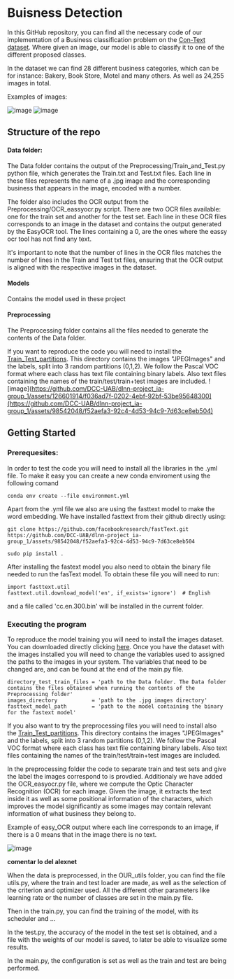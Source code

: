 # Buisness Detection

In this GitHub repository, you can find all the necessary code of our implementation of a Business classification problem on the [Con-Text dataset](https://staff.fnwi.uva.nl/s.karaoglu/datasetWeb/Dataset.html). Where given an image, our model is able to classify it to one of the different proposed classes.

In the dataset we can find 28 different business categories, which can be for instance: Bakery, Book Store, Motel and many others. As well as 24,255 images in total. 

Examples of images:

![image](https://github.com/DCC-UAB/dlnn-project_ia-group_1/assets/126601914/f036ad7f-0202-4ebf-92bf-53be95648300)
![image](https://github.com/DCC-UAB/dlnn-project_ia-group_1/assets/126601914/c3c2739f-32e9-4d9e-b003-2f6c2755dfd0)

## Structure of the repo

#### Data folder:

The Data folder contains the output of the Preprocessing/Train_and_Test.py python file, which generates the Train.txt and Test.txt files. Each line in these files represents the name of a .jpg image and the corresponding business that appears in the image, encoded with a number.

The folder also includes the OCR output from the Preprocessing/OCR_eassyocr.py script. There are two OCR files available: one for the train set and another for the test set. Each line in these OCR files corresponds to an image in the dataset and contains the output generated by the EasyOCR tool. The lines containing a 0, are the ones where the eassy ocr tool has not find any text.

It's important to note that the number of lines in the OCR files matches the number of lines in the Train and Test txt files, ensuring that the OCR output is aligned with the respective images in the dataset.

#### Models

Contains the model used in these project

#### Preprocessing

The Preprocessing folder contains all the files needed to generate the contents of the Data folder. 

If you want to reproduce the code you will need to install the [Train_Test_partitions](http://isis-data.science.uva.nl/jvgemert/features.tar.gz). This directory contains the images "JPEGImages" and the labels, split into 3 random partitions (0,1,2). We follow the Pascal VOC format where each class has text file containing binary labels. Also text files containing the names of the train/test/train+test images are included.
![image](https://github.com/DCC-UAB/dlnn-project_ia-group_1/assets/126601914/f036ad7f-0202-4ebf-92bf-53be95648300](https://github.com/DCC-UAB/dlnn-project_ia-group_1/assets/98542048/f52aefa3-92c4-4d53-94c9-7d63ce8eb504)

## Getting Started

### Prerequesites:
In order to test the code you will need to install all the libraries in the .yml file. To make it easy you can create a new conda enviroment using the following comand
```
conda env create --file environment.yml
```
Apart from the .yml file we also are using the fasttext model to make the word embedding. We have installed fasttext from their github directly using:
```
git clone https://github.com/facebookresearch/fastText.git
https://github.com/DCC-UAB/dlnn-project_ia-group_1/assets/98542048/f52aefa3-92c4-4d53-94c9-7d63ce8eb504

sudo pip install .
```
After installing the fastext model you also need to obtain the binary file needed to run the fasText model. To obtain these file you will need to run:
```
import fasttext.util
fasttext.util.download_model('en', if_exists='ignore')  # English
```
and a file called 'cc.en.300.bin' will be installed in the current folder.

### Executing the program
To reproduce the model training you will need to install the images dataset. You can downloaded directly clicking [here](http://isis-data.science.uva.nl/jvgemert/images.tar.gz). Once you have the dataset with the images installed you will need to change the variables used to assigned the paths to the images in your system. The variables that need to be changed are, and can be found at the end of the main.py file.

```
directory_test_train_files = 'path to the Data folder. The Data folder contains the files obtained when running the contents of the Preprocessing folder'
images_directory           = 'path to the .jpg images directory'             
fasttext_model_path        = 'path to the model containing the binary for the fastext model'
```

If you also want to try the preprocessing files you will need to install also the [Train_Test_partitions](http://isis-data.science.uva.nl/jvgemert/features.tar.gz). This directory contains the images "JPEGImages" and the labels, split into 3 random partitions (0,1,2). We follow the Pascal VOC format where each class has text file containing binary labels. Also text files containing the names of the train/test/train+test images are included.


In the preprocessing folder the code to separate train and test sets and give the label the images correspond to is provdied. Additionaly we have added the OCR_easyocr.py file, where we compute the Optic Character Recognition (OCR) for each image. Given the image, it extracts the text inside it as well as some positional information of the characters, which improves the model significantly as some images may contain relevant information of what business they belong to.

Example of easy_OCR output where each line corresponds to an image, if there is a 0 means that in the image there is no text.

![image](https://github.com/DCC-UAB/dlnn-project_ia-group_1/assets/126601914/8b5dd7ab-92b4-44f9-a24c-b1f260b4be73)

****comentar lo del alexnet****


When the data is preprocessed, in the OUR_utils folder, you can find the file utils.py, where the train and test loader are made, as well as the selection of the criterion and optimizer used. All the different other parameters like learning rate or the number of classes are set in the main.py file.

Then in the train.py, you can find the training of the model, with its scheduler and ...

In the test.py, the accuracy of the model in the test set is obtained, and a file with the weights of our model is saved, to later be able to visualize some results.

In the main.py, the configuration is set as well as the train and test are being performed.
